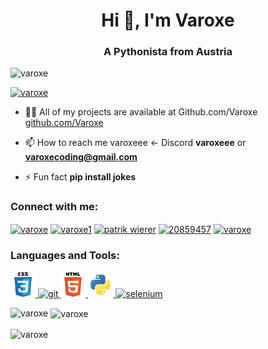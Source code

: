 <h1 align="center">Hi 👋, I'm Varoxe</h1>
<h3 align="center">A Pythonista from Austria</h3>

<p align="left"> <img src="https://komarev.com/ghpvc/?username=varoxe&label=Nice%20people&color=440052&style=flat" alt="varoxe" /> </p>

<p align="left"> <a href="https://github.com/ryo-ma/github-profile-trophy"><img src="https://github-profile-trophy.vercel.app/?username=varoxe" alt="varoxe" /></a> </p>

- 👨‍💻 All of my projects are available at Github.com/Varoxe [github.com/Varoxe](github.com/Varoxe)

- 📫 How to reach me varoxeee <- Discord **varoxeee** or **varoxecoding@gmail.com**

- ⚡ Fun fact **pip install jokes**

<h3 align="left">Connect with me:</h3>
<p align="left">
<a href="https://dev.to/varoxe" target="blank"><img align="center" src="https://raw.githubusercontent.com/rahuldkjain/github-profile-readme-generator/master/src/images/icons/Social/devto.svg" alt="varoxe" height="30" width="40" /></a>
<a href="https://twitter.com/varoxe1" target="blank"><img align="center" src="https://raw.githubusercontent.com/rahuldkjain/github-profile-readme-generator/master/src/images/icons/Social/twitter.svg" alt="varoxe1" height="30" width="40" /></a>
<a href="https://linkedin.com/in/patrik-wierer-7b1970299/" target="blank"><img align="center" src="https://raw.githubusercontent.com/rahuldkjain/github-profile-readme-generator/master/src/images/icons/Social/linked-in-alt.svg" alt="patrik wierer" height="30" width="40" /></a>
<a href="https://stackoverflow.com/users/20859457" target="blank"><img align="center" src="https://raw.githubusercontent.com/rahuldkjain/github-profile-readme-generator/master/src/images/icons/Social/stack-overflow.svg" alt="20859457" height="30" width="40" /></a>
<a href="https://www.youtube.com/c/varoxe" target="blank"><img align="center" src="https://raw.githubusercontent.com/rahuldkjain/github-profile-readme-generator/master/src/images/icons/Social/youtube.svg" alt="varoxe" height="30" width="40" /></a>
</p>

<h3 align="left">Languages and Tools:</h3>
<p align="left"> <a href="https://www.w3schools.com/css/" target="_blank" rel="noreferrer"> <img src="https://raw.githubusercontent.com/devicons/devicon/master/icons/css3/css3-original-wordmark.svg" alt="css3" width="40" height="40"/> </a> <a href="https://git-scm.com/" target="_blank" rel="noreferrer"> <img src="https://www.vectorlogo.zone/logos/git-scm/git-scm-icon.svg" alt="git" width="40" height="40"/> </a> <a href="https://www.w3.org/html/" target="_blank" rel="noreferrer"> <img src="https://raw.githubusercontent.com/devicons/devicon/master/icons/html5/html5-original-wordmark.svg" alt="html5" width="40" height="40"/> </a> <a href="https://www.python.org" target="_blank" rel="noreferrer"> <img src="https://raw.githubusercontent.com/devicons/devicon/master/icons/python/python-original.svg" alt="python" width="40" height="40"/> </a> <a href="https://www.selenium.dev" target="_blank" rel="noreferrer"> <img src="https://raw.githubusercontent.com/detain/svg-logos/780f25886640cef088af994181646db2f6b1a3f8/svg/selenium-logo.svg" alt="selenium" width="40" height="40"/> </a> </p>

<p><img align="left" src="https://github-readme-stats.vercel.app/api/top-langs?username=varoxe&show_icons=true&locale=en&layout=compact" alt="varoxe" /></p>

<p>&nbsp;<img align="center" src="https://github-readme-stats.vercel.app/api?username=varoxe&show_icons=true&locale=en" alt="varoxe" /></p>

<p><img align="center" src="https://github-readme-streak-stats.herokuapp.com/?user=varoxe&" alt="varoxe" /></p>
